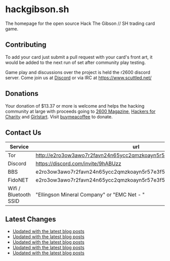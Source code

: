 # hackgibson.sh
The homepage for the open source Hack The Gibson // SH trading card game.


## Contributing

To add your card just submit a pull request with your card's front art, it would be added to the next run of set after community play testing.

Game play and discussions over the project is held the r2600 discord server. Come join us at [Discord](https://discord.com/invite/9hABUzz) or via IRC at https://www.scuttled.net/


## Donations

Your donation of $13.37 or more is welcome and helps the hacking community at large with proceeds going to [2600 Magazine](https://2600.com/), [Hackers for Charity](https://hackersforcharity.org) and [Girlstart](https://girlstart.org).  Visit [buymeacoffee](https://www.buymeacoffee.com/hackgibson.sh) to donate.


## Contact Us

Service | url
-|-
Tor | http://e2ro3ow3awo7r2favn24n65ycc2qmzkoayn5r57e3f56nvjwdcgg32ad.onion
Discord | https://discord.com/invite/9hABUzz
BBS | e2ro3ow3awo7r2favn24n65ycc2qmzkoayn5r57e3f56nvjwdcgg32ad.onion:23
FidoNET | e2ro3ow3awo7r2favn24n65ycc2qmzkoayn5r57e3f56nvjwdcgg32ad.onion:24554
Wifi / Bluetooth SSID | "Ellingson Mineral Company" or "EMC Net - <fidonet address>"

## Latest Changes
<!-- BLOG-POST-LIST:START -->
- [Updated with the latest blog posts](https://github.com/DFW2600/hackgibson.sh/commit/568e0d77a417e75da59f583d7e4dd8e10012c9e3)
- [Updated with the latest blog posts](https://github.com/DFW2600/hackgibson.sh/commit/5b6c888276bac96684f16bcc1b72c2b458bb80fc)
- [Updated with the latest blog posts](https://github.com/DFW2600/hackgibson.sh/commit/79d59bbeb342fa2d03d9b8d2e2cc38f797318d77)
- [Updated with the latest blog posts](https://github.com/DFW2600/hackgibson.sh/commit/b8b36ed23ccdac8463206bb7d22063f5b72a3a53)
- [Updated with the latest blog posts](https://github.com/DFW2600/hackgibson.sh/commit/771ee95b1c25b3d37916c419187dfd2a1751c226)
<!-- BLOG-POST-LIST:END -->

